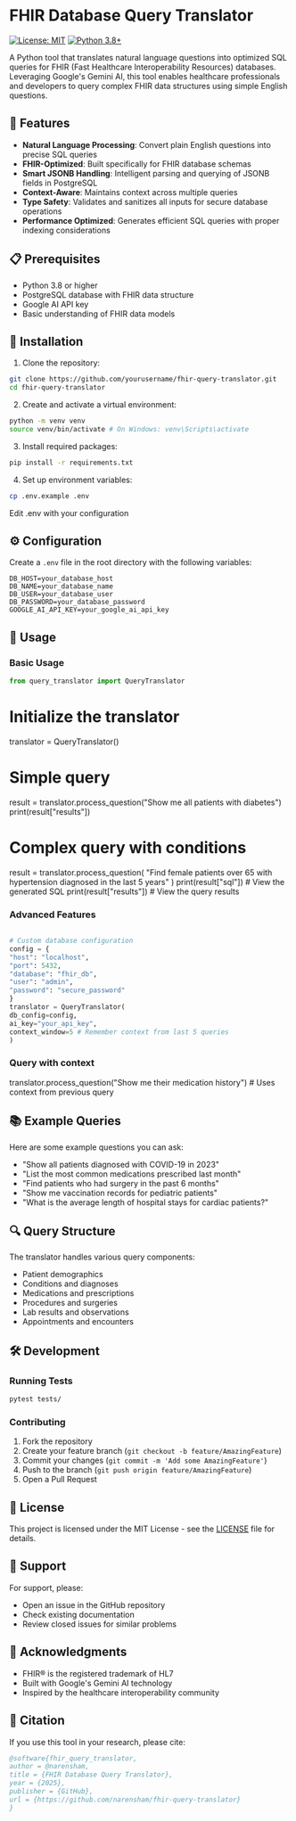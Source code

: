 # FHIR Database Query Translator

[![License: MIT](https://img.shields.io/badge/License-MIT-yellow.svg)](https://opensource.org/licenses/MIT)
[![Python 3.8+](https://img.shields.io/badge/python-3.8+-blue.svg)](https://www.python.org/downloads/)

A Python tool that translates natural language questions into optimized SQL queries for FHIR (Fast Healthcare Interoperability Resources) databases. Leveraging Google's Gemini AI, this tool enables healthcare professionals and developers to query complex FHIR data structures using simple English questions.

## 🚀 Features

- **Natural Language Processing**: Convert plain English questions into precise SQL queries
- **FHIR-Optimized**: Built specifically for FHIR database schemas
- **Smart JSONB Handling**: Intelligent parsing and querying of JSONB fields in PostgreSQL
- **Context-Aware**: Maintains context across multiple queries
- **Type Safety**: Validates and sanitizes all inputs for secure database operations
- **Performance Optimized**: Generates efficient SQL queries with proper indexing considerations

## 📋 Prerequisites

- Python 3.8 or higher
- PostgreSQL database with FHIR data structure
- Google AI API key
- Basic understanding of FHIR data models

## 🔧 Installation

1. Clone the repository:

```bash
git clone https://github.com/yourusername/fhir-query-translator.git
cd fhir-query-translator
```

2. Create and activate a virtual environment:

```bash
python -m venv venv
source venv/bin/activate # On Windows: venv\Scripts\activate
```

3. Install required packages:

```bash
pip install -r requirements.txt
```

4. Set up environment variables:

```bash
cp .env.example .env
```
Edit .env with your configuration

## ⚙️ Configuration

Create a `.env` file in the root directory with the following variables:

```env
DB_HOST=your_database_host
DB_NAME=your_database_name
DB_USER=your_database_user
DB_PASSWORD=your_database_password
GOOGLE_AI_API_KEY=your_google_ai_api_key
```

## 📖 Usage

### Basic Usage

```python
from query_translator import QueryTranslator
```
# Initialize the translator
translator = QueryTranslator()
# Simple query
result = translator.process_question("Show me all patients with diabetes")
print(result["results"])
# Complex query with conditions
result = translator.process_question(
"Find female patients over 65 with hypertension diagnosed in the last 5 years"
)
print(result["sql"]) # View the generated SQL
print(result["results"]) # View the query results

### Advanced Features

```python

# Custom database configuration
config = {
"host": "localhost",
"port": 5432,
"database": "fhir_db",
"user": "admin",
"password": "secure_password"
}
translator = QueryTranslator(
db_config=config,
ai_key="your_api_key",
context_window=5 # Remember context from last 5 queries
)
```
### Query with context
translator.process_question("Show me their medication history") # Uses context from previous query


## 📚 Example Queries

Here are some example questions you can ask:

- "Show all patients diagnosed with COVID-19 in 2023"
- "List the most common medications prescribed last month"
- "Find patients who had surgery in the past 6 months"
- "Show me vaccination records for pediatric patients"
- "What is the average length of hospital stays for cardiac patients?"

## 🔍 Query Structure

The translator handles various query components:
- Patient demographics
- Conditions and diagnoses
- Medications and prescriptions
- Procedures and surgeries
- Lab results and observations
- Appointments and encounters

## 🛠️ Development

### Running Tests

```bash
pytest tests/
```


### Contributing

1. Fork the repository
2. Create your feature branch (`git checkout -b feature/AmazingFeature`)
3. Commit your changes (`git commit -m 'Add some AmazingFeature'`)
4. Push to the branch (`git push origin feature/AmazingFeature`)
5. Open a Pull Request

## 📄 License

This project is licensed under the MIT License - see the [LICENSE](LICENSE) file for details.

## 🤝 Support

For support, please:
- Open an issue in the GitHub repository
- Check existing documentation
- Review closed issues for similar problems

## 🙏 Acknowledgments

- FHIR® is the registered trademark of HL7
- Built with Google's Gemini AI technology
- Inspired by the healthcare interoperability community

## 📝 Citation

If you use this tool in your research, please cite:

```bibtex
@software{fhir_query_translator,
author = @narensham,
title = {FHIR Database Query Translator},
year = {2025},
publisher = {GitHub},
url = {https://github.com/narensham/fhir-query-translator}
}
```
